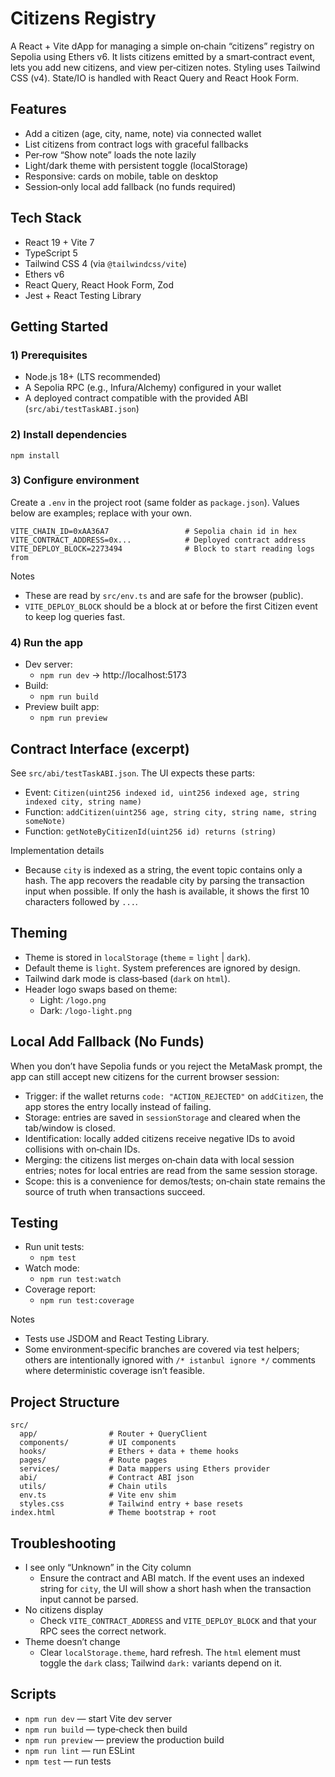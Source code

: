 # Citizens Registry

A React + Vite dApp for managing a simple on‑chain “citizens” registry on Sepolia using Ethers v6. It lists citizens emitted by a smart‑contract event, lets you add new citizens, and view per‑citizen notes. Styling uses Tailwind CSS (v4). State/IO is handled with React Query and React Hook Form.

## Features

- Add a citizen (age, city, name, note) via connected wallet
- List citizens from contract logs with graceful fallbacks
- Per‑row “Show note” loads the note lazily
- Light/dark theme with persistent toggle (localStorage)
- Responsive: cards on mobile, table on desktop
 - Session‑only local add fallback (no funds required)

## Tech Stack

- React 19 + Vite 7
- TypeScript 5
- Tailwind CSS 4 (via `@tailwindcss/vite`)
- Ethers v6
- React Query, React Hook Form, Zod
- Jest + React Testing Library

## Getting Started

### 1) Prerequisites

- Node.js 18+ (LTS recommended)
- A Sepolia RPC (e.g., Infura/Alchemy) configured in your wallet
- A deployed contract compatible with the provided ABI (`src/abi/testTaskABI.json`)

### 2) Install dependencies

```
npm install
```

### 3) Configure environment

Create a `.env` in the project root (same folder as `package.json`). Values below are examples; replace with your own.

```
VITE_CHAIN_ID=0xAA36A7                 # Sepolia chain id in hex
VITE_CONTRACT_ADDRESS=0x...            # Deployed contract address
VITE_DEPLOY_BLOCK=2273494              # Block to start reading logs from
```

Notes
- These are read by `src/env.ts` and are safe for the browser (public).
- `VITE_DEPLOY_BLOCK` should be a block at or before the first Citizen event to keep log queries fast.

### 4) Run the app

- Dev server:
  - `npm run dev` → http://localhost:5173
- Build:
  - `npm run build`
- Preview built app:
  - `npm run preview`

## Contract Interface (excerpt)

See `src/abi/testTaskABI.json`. The UI expects these parts:

- Event: `Citizen(uint256 indexed id, uint256 indexed age, string indexed city, string name)`
- Function: `addCitizen(uint256 age, string city, string name, string someNote)`
- Function: `getNoteByCitizenId(uint256 id) returns (string)`

Implementation details
- Because `city` is indexed as a string, the event topic contains only a hash. The app recovers the readable city by parsing the transaction input when possible. If only the hash is available, it shows the first 10 characters followed by `...`.

## Theming

- Theme is stored in `localStorage` (`theme` = `light` | `dark`).
- Default theme is `light`. System preferences are ignored by design.
- Tailwind dark mode is class‑based (`dark` on `html`).
- Header logo swaps based on theme:
  - Light: `/logo.png`
  - Dark: `/logo-light.png`

## Local Add Fallback (No Funds)

When you don’t have Sepolia funds or you reject the MetaMask prompt, the app can still accept new citizens for the current browser session:

- Trigger: if the wallet returns `code: "ACTION_REJECTED"` on `addCitizen`, the app stores the entry locally instead of failing.
- Storage: entries are saved in `sessionStorage` and cleared when the tab/window is closed.
- Identification: locally added citizens receive negative IDs to avoid collisions with on‑chain IDs.
- Merging: the citizens list merges on‑chain data with local session entries; notes for local entries are read from the same session storage.
- Scope: this is a convenience for demos/tests; on‑chain state remains the source of truth when transactions succeed.

## Testing

- Run unit tests:
  - `npm test`
- Watch mode:
  - `npm run test:watch`
- Coverage report:
  - `npm run test:coverage`

Notes
- Tests use JSDOM and React Testing Library.
- Some environment‑specific branches are covered via test helpers; others are intentionally ignored with `/* istanbul ignore */` comments where deterministic coverage isn’t feasible.

## Project Structure

```
src/
  app/                # Router + QueryClient
  components/         # UI components
  hooks/              # Ethers + data + theme hooks
  pages/              # Route pages
  services/           # Data mappers using Ethers provider
  abi/                # Contract ABI json
  utils/              # Chain utils
  env.ts              # Vite env shim
  styles.css          # Tailwind entry + base resets
index.html            # Theme bootstrap + root
```

## Troubleshooting

- I see only “Unknown” in the City column
  - Ensure the contract and ABI match. If the event uses an indexed string for `city`, the UI will show a short hash when the transaction input cannot be parsed.
- No citizens display
  - Check `VITE_CONTRACT_ADDRESS` and `VITE_DEPLOY_BLOCK` and that your RPC sees the correct network.
- Theme doesn’t change
  - Clear `localStorage.theme`, hard refresh. The `html` element must toggle the `dark` class; Tailwind `dark:` variants depend on it.

## Scripts

- `npm run dev` — start Vite dev server
- `npm run build` — type‑check then build
- `npm run preview` — preview the production build
- `npm run lint` — run ESLint
- `npm test` — run tests
